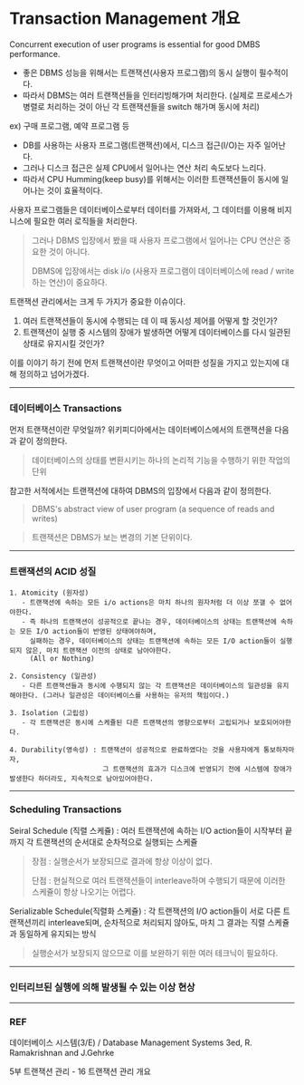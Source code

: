 # Transaction Management 개요 

Concurrent execution of user programs is essential for good DMBS performance.
- 좋은 DBMS 성능을 위해서는 트랜잭션(사용자 프로그램)의 동시 실행이 필수적이다.
- 따라서 DBMS는 여러 트랜잭션들을 인터리빙해가며 처리한다. (실제로 프로세스가 병렬로 처리하는 것이 아닌 각 트랜잭션들을 switch 해가며 동시에 처리)

ex) 구매 프로그램, 예약 프로그램 등 

- DB를 사용하는 사용자 프로그램(트랜잭션)에서, 디스크 접근(I/O)는 자주 일어난다. 
- 그러나 디스크 접근은 실제 CPU에서 일어나는 연산 처리 속도보다 느리다. 
- 따라서 CPU Humming(keep busy)를 위해서는 이러한 트랜잭션들이 동시에 일어나는 것이 효율적이다.

사용자 프로그램들은 데이터베이스로부터 데이터를 가져와서, 그 데이터를 이용해 비지니스에 필요한 여러 로직들을 처리한다.
> 그러나 DBMS 입장에서 봤을 때 사용자 프로그램에서 일어나는 CPU 연산은 중요한 것이 아니다. 
> 
> DBMS에 입장에서는 disk i/o (사용자 프로그램이 데이터베이스에 read / write 하는 연산)이 중요하다. 


트랜잭션 관리에서는 크게 두 가지가 중요한 이슈이다.
1. 여러 트랜잭션들이 동시에 수행되는 데 이 때 동시성 제어를 어떻게 할 것인가?
2. 트랜잭션이 실행 중 시스템의 장애가 발생하면 어떻게 데이터베이스를 다시 일관된 상태로 유지시킬 것인가?

이를 이야기 하기 전에 먼저 트랜잭션이란 무엇이고 어떠한 성질을 가지고 있는지에 대해 정의하고 넘어가겠다.

---

### 데이터베이스 Transactions 

먼저 트랜잭션이란 무엇일까? 위키피디아에서는 데이터베이스에서의 트랜잭션을 다음과 같이 정의한다.
> 데이터베이스의 상태를 변환시키는 하나의 논리적 기능을 수행하기 위한 작업의 단위 


참고한 서적에서는 트랜잭션에 대하여 DBMS의 입장에서 다음과 같이 정의한다.
> DBMS's abstract view of user program (a sequence of reads and writes)

> 트랜잭션은 DBMS가 보는 변경의 기본 단위이다. 
---

### 트랜잭션의 ACID 성질 
```
1. Atomicity (원자성) 
   - 트랜잭션에 속하는 모든 i/o actions은 마치 하나의 원자처럼 더 이상 쪼갤 수 없어야한다. 
   - 즉 하나의 트랜잭션이 성공적으로 끝나는 경우, 데이터베이스의 상태는 트랜잭션에 속하는 모든 I/O action들이 반영된 상태여야하며, 
     실패하는 경우, 데이터베이스의 상태는 트랜잭션에 속하는 모든 I/O action들이 실행되지 않은, 마치 트랜잭션 이전의 상태로 남아야한다.
     (All or Nothing)
     
2. Consistency (일관성)
   - 다른 트랜잭션들과 동시에 수행되지 않는 각 트랜잭션은 데이터베이스의 일관성을 유지해야한다. (그러나 일관성은 데이터베이스를 사용하는 유저의 책임이다.)
   
3. Isolation (고립성)
   - 각 트랜잭션은 동시에 스케쥴된 다른 트랜잭션의 영향으로부터 고립되거나 보호되어야한다.
   
4. Durability(영속성) : 트랜잭션이 성공적으로 완료하였다는 것을 사용자에게 통보하자마자, 
                       그 트랜잭션의 효과가 디스크에 반영되기 전에 시스템에 장애가 발생한다 하더라도, 지속적으로 남아있어야한다. 
```

---
### Scheduling Transactions

Seiral Schedule (직렬 스케쥴) : 여러 트랜잭션에 속하는 I/O action들이 시작부터 끝까지 각 트랜잭션의 순서대로 순차적으로 실행되는 스케쥴 
> 장점 : 실행순서가 보장되므로 결과에 항상 이상이 없다. 
> 
> 단점 : 현실적으로 여러 트랜잭션들이 interleave하며 수행되기 때문에 이러한 스케쥴이 항상 나오기는 어렵다. 

Serializable Schedule(직렬화 스케쥴) : 각 트랜잭션의 I/O action들이 서로 다른 트랜잭션끼리 interleave되며, 순차적으로 처리되지 않아도, 마치 그 결과는 직렬 스케쥴과 동일하게 유지되는 방식

> 실행순서가 보장되지 않으므로 이를 보완하기 위한 여러 테크닉이 필요하다.
---
### 인터리브된 실행에 의해 발생될 수 있는 이상 현상



---
### REF 
데이터베이스 시스템(3/E)  / Database Management Systems 3ed, R. Ramakrishnan and J.Gehrke 

5부 트랜잭션 관리 - 16 트랜잭션 관리 개요 
